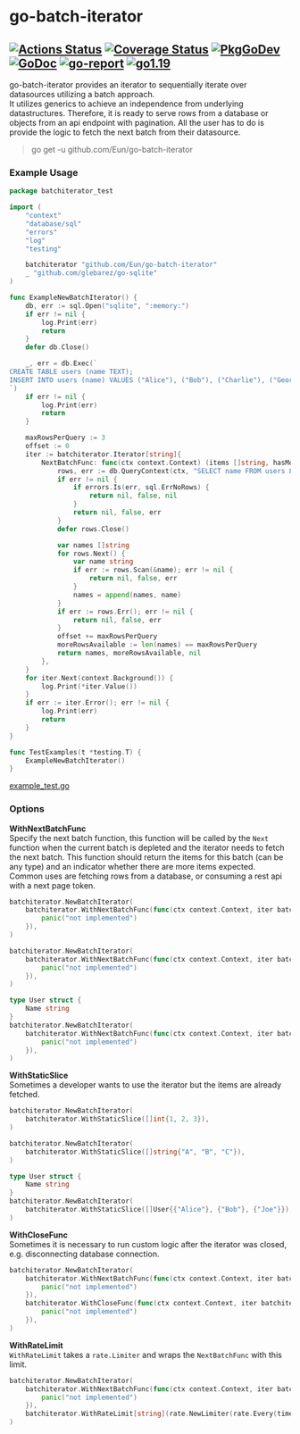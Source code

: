 # go-batch-iterator
[![Actions Status](https://github.com/Eun/go-batch-iterator/workflows/CI/badge.svg)](https://github.com/Eun/go-batch-iterator/actions)
[![Coverage Status](https://coveralls.io/repos/github/Eun/go-batch-iterator/badge.svg?branch=master)](https://coveralls.io/github/Eun/go-batch-iterator?branch=master)
[![PkgGoDev](https://img.shields.io/badge/pkg.go.dev-reference-blue)](https://pkg.go.dev/github.com/Eun/go-batch-iterator)
[![GoDoc](https://godoc.org/github.com/Eun/go-batch-iterator?status.svg)](https://godoc.org/github.com/Eun/go-batch-iterator)
[![go-report](https://goreportcard.com/badge/github.com/Eun/go-batch-iterator)](https://goreportcard.com/report/github.com/Eun/go-batch-iterator)
[![go1.19](https://img.shields.io/badge/go-1.19-blue)](#)
---
go-batch-iterator provides an iterator to sequentially iterate over datasources utilizing a
batch approach.  
It utilizes generics to achieve an independence from underlying datastructures.
Therefore, it is ready to serve rows from a database or objects from an api endpoint with pagination.
All the user has to do is provide the logic to fetch the next batch from their datasource.

> go get -u github.com/Eun/go-batch-iterator

### Example Usage
```go
package batchiterator_test

import (
	"context"
	"database/sql"
	"errors"
	"log"
	"testing"

	batchiterator "github.com/Eun/go-batch-iterator"
	_ "github.com/glebarez/go-sqlite"
)

func ExampleNewBatchIterator() {
	db, err := sql.Open("sqlite", ":memory:")
	if err != nil {
		log.Print(err)
		return
	}
	defer db.Close()

	_, err = db.Exec(`
CREATE TABLE users (name TEXT);
INSERT INTO users (name) VALUES ("Alice"), ("Bob"), ("Charlie"), ("George"), ("Gerald"), ("Joe"), ("John"), ("Zoe");
`)
	if err != nil {
		log.Print(err)
		return
	}

	maxRowsPerQuery := 3
	offset := 0
	iter := batchiterator.Iterator[string]{
		NextBatchFunc: func(ctx context.Context) (items []string, hasMoreItems bool, err error) {
			rows, err := db.QueryContext(ctx, "SELECT name FROM users LIMIT ? OFFSET ?", maxRowsPerQuery, offset)
			if err != nil {
				if errors.Is(err, sql.ErrNoRows) {
					return nil, false, nil
				}
				return nil, false, err
			}
			defer rows.Close()

			var names []string
			for rows.Next() {
				var name string
				if err := rows.Scan(&name); err != nil {
					return nil, false, err
				}
				names = append(names, name)
			}
			if err := rows.Err(); err != nil {
				return nil, false, err
			}
			offset += maxRowsPerQuery
			moreRowsAvailable := len(names) == maxRowsPerQuery
			return names, moreRowsAvailable, nil
		},
	}
	for iter.Next(context.Background()) {
		log.Print(*iter.Value())
	}
	if err := iter.Error(); err != nil {
		log.Print(err)
		return
	}
}

func TestExamples(t *testing.T) {
	ExampleNewBatchIterator()
}
```
[example_test.go](example_test.go)

### Options

**WithNextBatchFunc**  
Specify the next batch function, this function will be called by the `Next` function when the current batch
is depleted and the iterator needs to fetch the next batch.
This function should return the items for this batch (can be any type) and an indicator whether there are more
items expected.
Common uses are fetching rows from a database, or consuming a rest api with a next page token.
```go
batchiterator.NewBatchIterator(
    batchiterator.WithNextBatchFunc(func(ctx context.Context, iter batchiterator.Iterator[int]) ([]int, bool, error) {
		panic("not implemented")
    }),
)
```
```go
batchiterator.NewBatchIterator(
    batchiterator.WithNextBatchFunc(func(ctx context.Context, iter batchiterator.Iterator[int]) ([]string, bool, error) {
		panic("not implemented")
    }),
)
```
```go
type User struct {
	Name string
}
batchiterator.NewBatchIterator(
    batchiterator.WithNextBatchFunc(func(ctx context.Context, iter batchiterator.Iterator[int]) ([]User, bool, error) {
		panic("not implemented")
    }),
)
```

**WithStaticSlice**  
Sometimes a developer wants to use the iterator but the items are already fetched.
```go
batchiterator.NewBatchIterator(
    batchiterator.WithStaticSlice([]int{1, 2, 3}),
)
```
```go
batchiterator.NewBatchIterator(
    batchiterator.WithStaticSlice([]string{"A", "B", "C"}),
)
```
```go
type User struct {
    Name string
}
batchiterator.NewBatchIterator(
    batchiterator.WithStaticSlice([]User{{"Alice"}, {"Bob"}, {"Joe"}}),
)
```

**WithCloseFunc**  
Sometimes it is necessary to run custom logic after the iterator was closed, e.g. disconnecting database connection.  
```go
batchiterator.NewBatchIterator(
    batchiterator.WithNextBatchFunc(func(ctx context.Context, iter batchiterator.Iterator[int]) ([]User, bool, error) {
        panic("not implemented")
    }),
    batchiterator.WithCloseFunc(func(ctx context.Context, iter batchiterator.Iterator[string]) error {
        panic("not implemented")
    }),
)
```

**WithRateLimit**  
`WithRateLimit` takes a `rate.Limiter` and wraps the `NextBatchFunc` with this limit.
```go
batchiterator.NewBatchIterator(
    batchiterator.WithNextBatchFunc(func(ctx context.Context, iter batchiterator.Iterator[int]) ([]User, bool, error) {
        panic("not implemented")
    }),
    batchiterator.WithRateLimit[string](rate.NewLimiter(rate.Every(time.Second), 1)),
)
```
